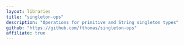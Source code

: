 ```yaml
---
layout: libraries
title: "singleton-ops"
description: "Operations for primitive and String singleton types"
github: "https://github.com/fthomas/singleton-ops"
affiliate: true
---
```

